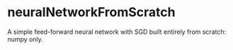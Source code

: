 # neuralNetworkFromScratch
A simple feed-forward neural network with SGD built entirely from scratch: numpy only.